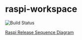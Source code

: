 # raspi-workspace

![Build Status](https://travis-ci.org/andrew-bodine/raspi-workspace.svg?branch=master)

[Raspi Release Sequence Diagram](https://swimlanes.io/#pVLNboMwDL7zFH4BXoDDpGqVeuuh0x7ATdw2aupEiYHy9guDImAFDrtFkb9fW4xYKuCE0Rs4kSWMlGX9A74oVEYR5B9wMHIrzwUcSOBBgnBxAdBaqF24R49pKnSomGXdcAubMSUlkjLwNsUbC3+4vr1GGUAdp0J1GyXYXYllDP79KGBPQuFhmMAmiigDCXpvDWmoDAJxBcqx0FNWGAc7n46ZlACyhivJ1Fc0rFqxJHVnV3cNrMbsnfaFjcm24+1sINQNlD4Xl7ctrS7l6MRcGsCzKwWY6gW1f+5iOeNEf7aQhcCve9ynLq1DPYO9izstdD6/WWk6jGaG+gE=)
